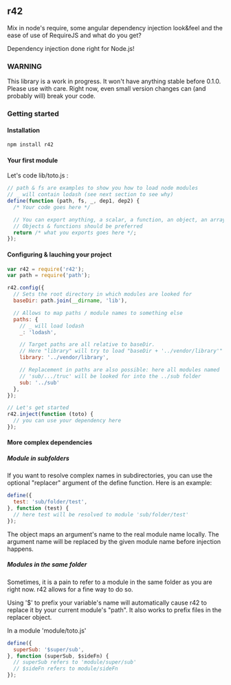 ## r42

Mix in node's require, some angular dependency injection look&feel and the ease of use of RequireJS and what do you get?

Dependency injection done right for Node.js!

### WARNING

This library is a work in progress. It won't have anything stable before 0.1.0. Please use with care. Right now, even small version changes can (and probably will) break your code.

### Getting started

#### Installation
```bash
npm install r42
```

#### Your first module

Let's code lib/toto.js :

```js
// path & fs are examples to show you how to load node modules
// _ will contain lodash (see next section to see why)
define(function (path, fs, _, dep1, dep2) {
  /* Your code goes here */

  // You can export anything, a scalar, a function, an object, an array...
  // Objects & functions should be preferred
  return /* what you exports goes here */;
});
```

#### Configuring & lauching your project

```js
var r42 = require('r42');
var path = require('path');

r42.config({
  // Sets the root directory in which modules are looked for
  baseDir: path.join(__dirname, 'lib'),

  // Allows to map paths / module names to something else
  paths: {
    // _ will load lodash
    _: 'lodash',

    // Target paths are all relative to baseDir.
    // Here "library" will try to load "baseDir + '../vendor/library'"
    library: '../vendor/library',

    // Replacement in paths are also possible: here all modules named
    // 'sub/.../truc' will be looked for into the ../sub folder
    sub: '../sub'
  },
});

// Let's get started
r42.inject(function (toto) {
  // you can use your dependency here
});
```

#### More complex dependencies

##### Module in subfolders

If you want to resolve complex names in subdirectories, you can use the optional
"replacer" argument of the define function. Here is an example:

```js
define({
  test: 'sub/folder/test',
}, function (test) {
  // here test will be resolved to module 'sub/folder/test'
});
```

The object maps an argument's name to the real module name locally. The argument name
will be replaced by the given module name before injection happens.

##### Modules in the same folder

Sometimes, it is a pain to refer to a module in the same folder as you are right now.
r42 allows for a fine way to do so.

Using '$' to prefix your variable's name will automatically cause r42 to replace it
by your current module's "path". It also works to prefix files in the replacer object.

In a module 'module/toto.js'
```js
define({
  superSub: '$super/sub',
}, function (superSub, $sideFn) {
  // superSub refers to 'module/super/sub'
  // $sideFn refers to module/sideFn
});
```

